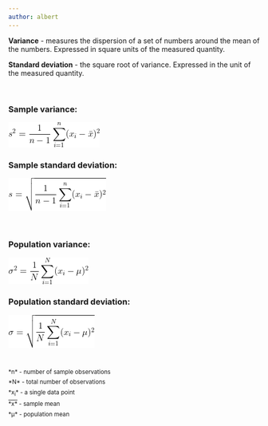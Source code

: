 ```yaml
---
author: albert
---
```

<!--more-->
**Variance** - measures the dispersion of a set of numbers around the mean of the numbers. Expressed in square units of the measured quantity.

**Standard deviation** - the square root of variance. Expressed in the unit of the measured quantity.

<br />

### Sample variance:
![Sample variance](/assets/images/handbook/statistics/sample_variance.gif)

### Sample standard deviation:
![Sample standard deviation](/assets/images/handbook/statistics/sample_standard_deviation.gif)

<br />

### Population variance:
![Population variance](/assets/images/handbook/statistics/population_variance.gif)

### Population standard deviation:
![population standard deviation](/assets/images/handbook/statistics/population_standard_deviation.gif)

<br />

<sub>
*n* - number of sample observations <br />
*N* - total number of observations <br />
*x<sub>i</sub>* - a single data point <br />
<span style="text-decoration:overline">*x*</span> - sample mean <br />
*&mu;* - population mean
</sub>